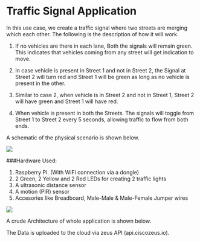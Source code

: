 # Traffic Signal Application

In this use case, we create a traffic signal where two streets are merging which each other. The following is the description of how it will work.

1. If no vehicles are there in each lane, Both the signals will remain green. This indicates that vehicles coming from any street will get indication to move.

2. In case vehicle is present in Street 1 and not in Street 2, the Signal at Street 2 will turn red and Street 1 will be green as long as no vehicle is present in the other.

3. Similar to case 2, when vehicle is in Street 2 and not in Street 1, Street 2 will have green and Street 1 will have red.

4. When vehicle is present in both the Streets. The signals will toggle from Street 1 to Street 2 every 5 seconds, allowing traffic to flow from both ends.


A schematic of the physical scenario is shown below.

<img src="https://raw.githubusercontent.com/yindolia/zeus-iot-1/master/Traffic_Use/Street%20Junction.png" >


###Hardware Used:

1. Raspberry Pi. (With WiFi connection via a dongle)
2. 2 Green, 2 Yellow and 2 Red LEDs for creating 2 traffic lights
3. A ultrasonic distance sensor
4. A motion (PIR) sensor
5. Accesories like Breadboard, Male-Male & Male-Female Jumper wires


<img src="https://raw.githubusercontent.com/yindolia/zeus-iot-1/master/Traffic_Use/Traffic-Signal-Hardware.jpg" >


A crude Architecture of whole application is shown below.


The Data is uploaded to the cloud via zeus API (api.ciscozeus.io).
